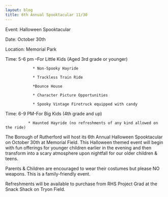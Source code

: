 ```yaml
---
layout: blog
title: 6th Annual Spooktacular 11/30
---
```


Event: Halloween Spooktacular

Date: October 30th

Location: Memorial Park



Time: 5-6 pm –For Little Kids (Aged 3rd grade or younger)

                * Non-Spooky Hayride

                * Trackless Train Ride

                *Bounce House

                * Character Picture Opportunities

                * Spooky Vintage Firetruck equipped with candy

               

Time: 6-9 PM-For Big Kids (4th grade and up)

              * Haunted Hayride (no refreshments of any kind allowed on the ride)

 

The Borough of Rutherford will host its 6th Annual Halloween Spooktacular on October 30th at Memorial Field. This Halloween themed event will begin with fun offerings for younger children earlier in the evening and then transform into a scary atmosphere upon nightfall for our older children & teens.

Parents & Children are encouraged to wear their costumes but please NO weapons. This is a family-friendly event.

Refreshments will be available to purchase from RHS Project Grad at the Snack Shack on Tryon Field.

